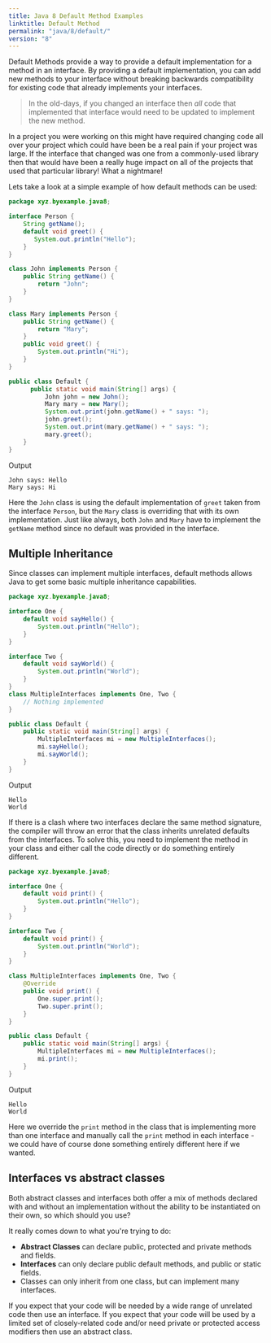 ```yaml
---
title: Java 8 Default Method Examples
linktitle: Default Method
permalink: "java/8/default/"
version: "8"
---
```


Default Methods provide a way to provide a default implementation for a method
in an interface.  By providing a default implementation, you can add new methods
to your interface without breaking backwards compatibility for existing code
that already implements your interfaces.

> In the old-days, if you changed an interface then *all* code that implemented
that interface would need to be updated to implement the new method.
>
In a project you were working on this might have required changing code all over
your project which could have been be a real pain if your project was large.  If
the interface that changed was one from a commonly-used library then that would 
have been a really huge impact on all of the projects that used that particular
library!  What a nightmare!

Lets take a look at a simple example of how default methods can be used:

```java
package xyz.byexample.java8;

interface Person {
    String getName();
    default void greet() {
       System.out.println("Hello");
    }
}

class John implements Person {
    public String getName() {
        return "John";
    }
}

class Mary implements Person {
    public String getName() {
        return "Mary";
    }
    public void greet() {
        System.out.println("Hi");
    }
}

public class Default {
      public static void main(String[] args) {
          John john = new John();
          Mary mary = new Mary();
          System.out.print(john.getName() + " says: ");
          john.greet();
          System.out.print(mary.getName() + " says: ");
          mary.greet();
    }
}

```
Output
```
John says: Hello
Mary says: Hi
```
Here the `John` class is using the default implementation of `greet` taken from
the interface `Person`, but the `Mary` class is overriding that with its own
implementation.  Just like always, both `John` and `Mary` have to implement the
`getName` method since no default was provided in the interface.

## Multiple Inheritance
Since classes can implement multiple interfaces, default methods allows Java to
get some basic multiple inheritance capabilities.

```java
package xyz.byexample.java8;

interface One {
    default void sayHello() {
        System.out.println("Hello");
    }
}

interface Two {
    default void sayWorld() {
        System.out.println("World");
    }
}
class MultipleInterfaces implements One, Two {
    // Nothing implemented
}

public class Default {
    public static void main(String[] args) {
        MultipleInterfaces mi = new MultipleInterfaces();
        mi.sayHello();
        mi.sayWorld();
    }
}
```
Output
```
Hello
World
```

If there is a clash where two interfaces declare the same method signature, the
compiler will throw an error that the class inherits unrelated defaults from the
interfaces.  To solve this, you need to implement the method in your class and
either call the code directly or do something entirely different.

```java
package xyz.byexample.java8;

interface One {
    default void print() {
        System.out.println("Hello");
    }
}

interface Two {
    default void print() {
        System.out.println("World");
    }
}

class MultipleInterfaces implements One, Two {
    @Override
    public void print() {
        One.super.print();
        Two.super.print();
    }
}

public class Default {
    public static void main(String[] args) {
        MultipleInterfaces mi = new MultipleInterfaces();
        mi.print();
    }
}
```
Output
```
Hello
World
```

Here we override the `print` method in the class that is implementing more
than one interface and manually call the `print` method in each interface - we
could have of course done something entirely different here if we wanted.

## Interfaces vs abstract classes

Both abstract classes and interfaces both offer a mix of methods declared with
and without an implementation without the ability to be instantiated on their own,
so which should you use?

It really comes down to what you're trying to do:

 - **Abstract Classes** can declare public, protected and private methods and fields.
 - **Interfaces** can only declare public default methods, and public or static fields.
 - Classes can only inherit from one class, but can implement many interfaces.

If you expect that your code will be needed by a wide range of unrelated code
then use an interface.  If you expect that your code will be used by a limited
set of closely-related code and/or need private or protected access modifiers
then use an abstract class.
